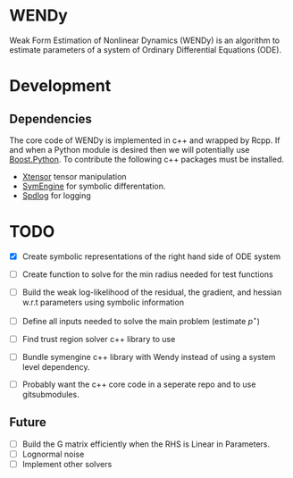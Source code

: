 # WENDy 

Weak Form Estimation of Nonlinear Dynamics (WENDy) is an algorithm to estimate parameters of a system of Ordinary Differential Equations (ODE).



# Development

## Dependencies

The core code of WENDy is implemented in c++ and wrapped by Rcpp. If and when a Python module is desired then we will potentially use [Boost.Python](https://www.boost.org/doc/libs/1_88_0/libs/python/doc/html/index.html). To contribute the following c++ packages must be installed.

- [Xtensor](https://xtensor.readthedocs.io/en/latest/getting_started.html) tensor manipulation
- [SymEngine](https://github.com/symengine/symengine) for symbolic differentation.
- [Spdlog](https://github.com/gabime/spdlog) for logging

# TODO

- [x] Create symbolic representations of the right hand side of  ODE system 
- [ ] Create function to solve for the min radius needed for test functions
- [ ] Build the weak log-likelihood of the residual, the gradient, and hessian w.r.t parameters using symbolic information
- [ ] Define all inputs needed to solve the main problem (estimate $`p^\star`$)
- [ ] Find trust region solver c++ library to use
- [ ] Bundle symengine c++ library with Wendy instead of using a system level dependency.
- [ ] Probably want the c++ core code in a seperate repo and to use gitsubmodules. 


## Future

- [ ] Build the G matrix efficiently when the RHS is Linear in Parameters.
- [ ] Lognormal noise
- [ ] Implement other solvers
